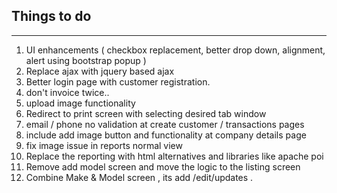 ## Things to do
-------------
1. UI enhancements ( checkbox replacement, better drop down, alignment, alert using bootstrap popup )
2. Replace ajax with jquery based ajax
3. Better login page with customer registration.
4. don't invoice twice..
5. upload image functionality
6. Redirect to print screen with selecting desired tab window
7. email / phone no validation at create customer / transactions pages
8. include add image button and functionality at company details page
9. fix image issue in reports normal view
10. Replace the reporting with html alternatives and libraries like apache poi
11. Remove add model screen and move the logic to the listing screen
12. Combine Make & Model screen , its add /edit/updates .
